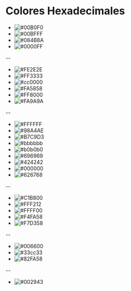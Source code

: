 # Colores Hexadecimales

- ![#00B0F0](https://placehold.it/150x40/00B0F0/FFFFFF?text=00B0F0)
- ![#00BFFF](https://placehold.it/150x40/00BFFF/000000?text=00BFFF)
- ![#084B8A](https://placehold.it/150x40/084B8A/000000?text=084B8A)
- ![#0000FF](https://placehold.it/150x40/0000FF/FFFFFF?text=0000FF)

--

- ![#FE2E2E](https://placehold.it/150x40/FE2E2E/FFFFFF?text=FE2E2E)
- ![#FF3333](https://placehold.it/150x40/FF3333/FFFFFF?text=FF3333)
- ![#cc0000](https://placehold.it/150x40/cc0000/FFFFFF?text=cc0000)
- ![#FA5858](https://placehold.it/150x40/FA5858/000000?text=FA5858)
- ![#FF8000](https://placehold.it/150x40/FF8000/FFFFFF?text=FF8000)
- ![#FA9A9A](https://placehold.it/150x40/FA9A9A/000000?text=FA9A9A)

--

- ![#FFFFFF](https://placehold.it/150x40/FFFFFF/000000?text=FFFFFF)
- ![#98A4AE](https://placehold.it/150x40/98A4AE/000000?text=98A4AE)
- ![#B7C9D3](https://placehold.it/150x40/B7C9D3/000000?text=B7C9D3)
- ![#bbbbbb](https://placehold.it/150x40/bbbbbb/FFFFFF?text=bbbbbb)
- ![#b0b0b0](https://placehold.it/150x40/b0b0b0/FFFFFF?text=b0b0b0)
- ![#696969](https://placehold.it/150x40/696969/FFFFFF?text=696969)
- ![#424242](https://placehold.it/150x40/424242/FFFFFF?text=424242)
- ![#000000](https://placehold.it/150x40/000000/FFFFFF?text=000000)
- ![#626768](https://placehold.it/150x40/626768/FFFFFF?text=626768)

--

- ![#C1B800](https://placehold.it/150x40/C1B800/FFFFFF?text=C1B800)
- ![#FFF212](https://placehold.it/150x40/FFF212/000000?text=FFF212)
- ![#FFFF00](https://placehold.it/150x40/FFFF00/000000?text=FFFF00)
- ![#F4FA58](https://placehold.it/150x40/F4FA58/000000?text=F4FA58)
- ![#F7D358](https://placehold.it/150x40/F7D358/000000?text=F7D358)

--

- ![#006600](https://placehold.it/150x40/006600/FFFFFF?text=006600)
- ![#33cc33](https://placehold.it/150x40/33cc33/FFFFFF?text=33cc33)
- ![#82FA58](https://placehold.it/150x40/82FA58/000000?text=82FA58)

--

- ![#002943](https://placehold.it/150x40/002943/FFFFFF?text=002943)